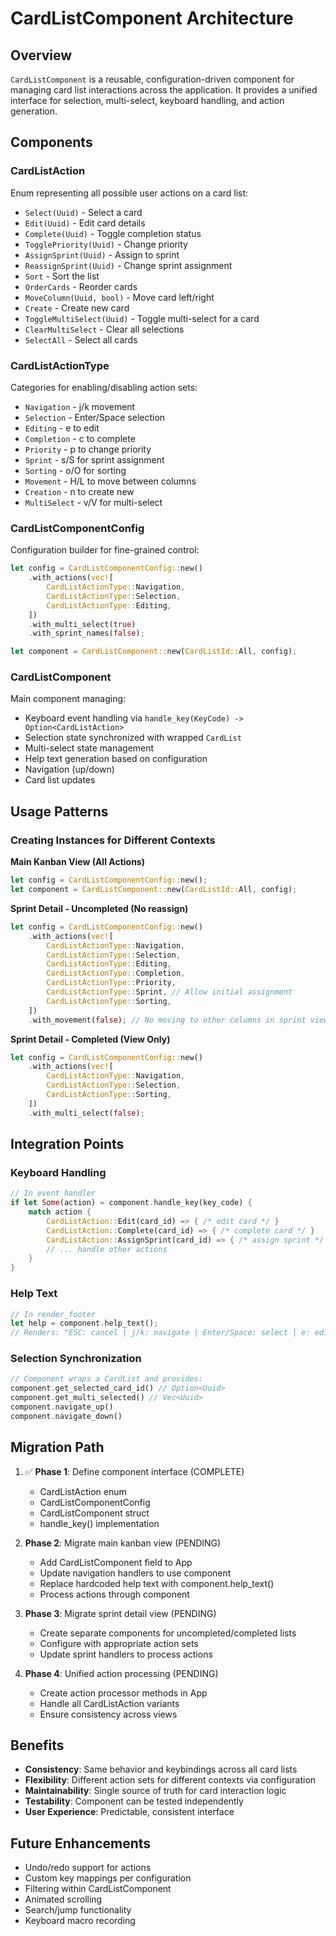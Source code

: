# CardListComponent Architecture

## Overview

`CardListComponent` is a reusable, configuration-driven component for managing card list interactions across the application. It provides a unified interface for selection, multi-select, keyboard handling, and action generation.

## Components

### CardListAction
Enum representing all possible user actions on a card list:
- `Select(Uuid)` - Select a card
- `Edit(Uuid)` - Edit card details
- `Complete(Uuid)` - Toggle completion status
- `TogglePriority(Uuid)` - Change priority
- `AssignSprint(Uuid)` - Assign to sprint
- `ReassignSprint(Uuid)` - Change sprint assignment
- `Sort` - Sort the list
- `OrderCards` - Reorder cards
- `MoveColumn(Uuid, bool)` - Move card left/right
- `Create` - Create new card
- `ToggleMultiSelect(Uuid)` - Toggle multi-select for a card
- `ClearMultiSelect` - Clear all selections
- `SelectAll` - Select all cards

### CardListActionType
Categories for enabling/disabling action sets:
- `Navigation` - j/k movement
- `Selection` - Enter/Space selection
- `Editing` - e to edit
- `Completion` - c to complete
- `Priority` - p to change priority
- `Sprint` - s/S for sprint assignment
- `Sorting` - o/O for sorting
- `Movement` - H/L to move between columns
- `Creation` - n to create new
- `MultiSelect` - v/V for multi-select

### CardListComponentConfig
Configuration builder for fine-grained control:

```rust
let config = CardListComponentConfig::new()
    .with_actions(vec![
        CardListActionType::Navigation,
        CardListActionType::Selection,
        CardListActionType::Editing,
    ])
    .with_multi_select(true)
    .with_sprint_names(false);

let component = CardListComponent::new(CardListId::All, config);
```

### CardListComponent
Main component managing:
- Keyboard event handling via `handle_key(KeyCode) -> Option<CardListAction>`
- Selection state synchronized with wrapped `CardList`
- Multi-select state management
- Help text generation based on configuration
- Navigation (up/down)
- Card list updates

## Usage Patterns

### Creating Instances for Different Contexts

**Main Kanban View (All Actions)**
```rust
let config = CardListComponentConfig::new();
let component = CardListComponent::new(CardListId::All, config);
```

**Sprint Detail - Uncompleted (No reassign)**
```rust
let config = CardListComponentConfig::new()
    .with_actions(vec![
        CardListActionType::Navigation,
        CardListActionType::Selection,
        CardListActionType::Editing,
        CardListActionType::Completion,
        CardListActionType::Priority,
        CardListActionType::Sprint, // Allow initial assignment
        CardListActionType::Sorting,
    ])
    .with_movement(false); // No moving to other columns in sprint view
```

**Sprint Detail - Completed (View Only)**
```rust
let config = CardListComponentConfig::new()
    .with_actions(vec![
        CardListActionType::Navigation,
        CardListActionType::Selection,
        CardListActionType::Sorting,
    ])
    .with_multi_select(false);
```

## Integration Points

### Keyboard Handling

```rust
// In event handler
if let Some(action) = component.handle_key(key_code) {
    match action {
        CardListAction::Edit(card_id) => { /* edit card */ }
        CardListAction::Complete(card_id) => { /* complete card */ }
        CardListAction::AssignSprint(card_id) => { /* assign sprint */ }
        // ... handle other actions
    }
}
```

### Help Text

```rust
// In render_footer
let help = component.help_text();
// Renders: "ESC: cancel | j/k: navigate | Enter/Space: select | e: edit | c: complete | ..."
```

### Selection Synchronization

```rust
// Component wraps a CardList and provides:
component.get_selected_card_id() // Option<Uuid>
component.get_multi_selected() // Vec<Uuid>
component.navigate_up()
component.navigate_down()
```

## Migration Path

1. ✅ **Phase 1**: Define component interface (COMPLETE)
   - CardListAction enum
   - CardListComponentConfig
   - CardListComponent struct
   - handle_key() implementation

2. **Phase 2**: Migrate main kanban view (PENDING)
   - Add CardListComponent field to App
   - Update navigation handlers to use component
   - Replace hardcoded help text with component.help_text()
   - Process actions through component

3. **Phase 3**: Migrate sprint detail view (PENDING)
   - Create separate components for uncompleted/completed lists
   - Configure with appropriate action sets
   - Update sprint handlers to process actions

4. **Phase 4**: Unified action processing (PENDING)
   - Create action processor methods in App
   - Handle all CardListAction variants
   - Ensure consistency across views

## Benefits

- **Consistency**: Same behavior and keybindings across all card lists
- **Flexibility**: Different action sets for different contexts via configuration
- **Maintainability**: Single source of truth for card interaction logic
- **Testability**: Component can be tested independently
- **User Experience**: Predictable, consistent interface

## Future Enhancements

- Undo/redo support for actions
- Custom key mappings per configuration
- Filtering within CardListComponent
- Animated scrolling
- Search/jump functionality
- Keyboard macro recording
